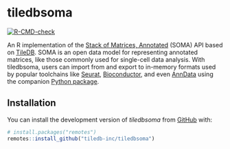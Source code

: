 # tiledbsoma

<!-- badges: start -->
[![R-CMD-check](https://github.com/TileDB-Inc/tiledbsoma/workflows/R-CMD-check/badge.svg)](https://github.com/TileDB-Inc/tiledbsoma/actions)
<!-- badges: end -->

An R implementation of the [Stack of Matrices, Annotated][soma-spec] (SOMA) API based on [TileDB](https://tiledb.com). SOMA is an open data model for representing annotated matrices, like those commonly used for single-cell data analysis. With tiledbsoma, users can import from and export to in-memory formats used by popular toolchains like [Seurat][], [Bioconductor][bioc], and even [AnnData][] using the companion [Python package][tiledbsoma-py].

## Installation

You can install the development version of *tiledbsoma* from [GitHub](https://github.com/TileDB-Inc/tiledbsoma) with:

``` r
# install.packages("remotes")
remotes::install_github("tiledb-inc/tiledbsoma")
```

<!-- link -->
[tiledb]: https://tiledb.com
[soma-spec]: https://github.com/single-cell-data/SOMA
[seurat]: https://satijalab.org/seurat/
[bioc]: https://www.bioconductor.org/packages/release/bioc/html/Seurat.html
[bioc-se]: https://www.bioconductor.org/packages/SummarizedExperiment/
[bioc-sce]: https://www.bioconductor.org/packages/SingleCellExperiment/
[anndata]: https://anndata.readthedocs.io
[tiledbsoma-py]: https://github.com/single-cell-data/TileDB-SingleCell
